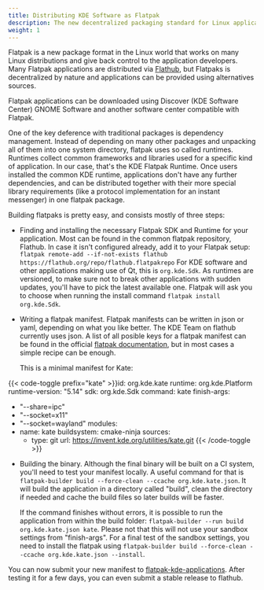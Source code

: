 ```yaml
---
title: Distributing KDE Software as Flatpak
description: The new decentralized packaging standard for Linux applications
weight: 1
---
```


Flatpak is a new package format in the Linux world that works on many Linux
distributions and give back control to the application developers. Many Flatpak
applications are distributed via [Flathub](https://flathub.org), but Flatpaks is
decentralized by nature and applications can be provided using alternatives sources.

Flatpak applications can be downloaded using Discover (KDE Software Center) GNOME 
Software and another software center compatible with Flatpak.

One of the key deference with traditional packages is dependency management.
Instead of depending on many other packages and unpacking all of them into one system directory, flatpak uses so called runtimes.
Runtimes collect common frameworks and libraries used for a specific kind of application. In our case, that's the KDE Flatpak Runtime.
Once users installed the common KDE runtime, applications don't have any further dependencies, and can be distributed together with their more special library requirements (like a protocol implementation for an instant messenger) in one flatpak package.

Building flatpaks is pretty easy, and consists mostly of three steps:
* Finding and installing the necessary Flatpak SDK and Runtime for your application. Most can be found in the common flatpak repository, Flathub. In case it isn't configured already, add it to your Flatpak setup: `flatpak remote-add --if-not-exists flathub https://flathub.org/repo/flathub.flatpakrepo`
  For KDE software and other applications making use of Qt, this is `org.kde.Sdk`.
  As runtimes are versioned, to make sure not to break other applications with sudden updates, you'll have to pick the latest available one.
  Flatpak will ask you to choose when running the install command `flatpak install org.kde.Sdk`.
* Writing a flatpak manifest. Flatpak manifests can be written in json or yaml, depending on what you like better. The KDE Team on flathub currently uses json.
  A list of all posible keys for a flatpak manifest can be found in the official [flatpak documentation](https://docs.flatpak.org/en/latest/flatpak-builder-command-reference.html#flatpak-manifest), but in most cases a simple recipe can be enough.
  
  This is a minimal manifest for Kate:

{{< code-toggle prefix="kate" >}}id: org.kde.kate
runtime: org.kde.Platform
runtime-version: "5.14"
sdk: org.kde.Sdk
command: kate
finish-args:
  - "--share=ipc"
  - "--socket=x11"
  - "--socket=wayland"
modules:
  - name: kate
    buildsystem: cmake-ninja
    sources:
      - type: git
        url: https://invent.kde.org/utilities/kate.git
{{< /code-toggle >}}

* Building the binary. Although the final binary will be built on a CI system, you'll need to test your manifest locally.
  A useful command for that is `flatpak-builder build --force-clean --ccache org.kde.kate.json`. It will build the application in a directory called "build", clean the directory if needed and cache the build files so later builds will be faster.
  
  If the command finishes without errors, it is possible to run the application from within the build folder: `flatpak-builder --run build org.kde.kate.json kate`.
  Please not that this will not use your sandbox settings from "finish-args". For a final test of the sandbox settings, you need to install the flatpak using `flatpak-builder build --force-clean --ccache org.kde.kate.json --install`.

You can now submit your new manifest to [flatpak-kde-applications](https://invent.kde.org/packaging/flatpak-kde-applications). 
After testing it for a few days, you can even submit a stable release to flathub.
